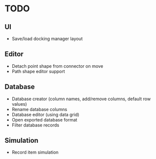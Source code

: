 ﻿# TODO

## UI

* Save/load docking manager layout

## Editor

* Detach point shape from connector on move
* Path shape editor support

## Database

* Database creator (column names, add/remove columns, default row values)
* Rename database columns
* Database editor (using data grid)
* Open exported database format
* Filter database records

## Simulation

* Record item simulation
